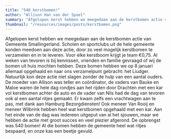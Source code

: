 ```yaml
---
title: "540 kerstbomen!"
author: "Allison Han van der Spoel"
summary: "Afgelopen kerst hebben we meegedaan aan de kerstbomen actie van Gemeente Smallingerland. Scholen en sportclubs uit de hele gemeente konden meedoen aan deze actie, door zo veel mogelijk kerstbomen te verzamelen en in te leveren. Voor elke kerstboom krijgt je team €0,75."
thumbnail: "/resources/images/posts/kerstbomen.png" 
---
```

Afgelopen kerst hebben we meegedaan aan de kerstbomen actie van Gemeente Smallingerland. Scholen en sportclubs uit de hele gemeente konden meedoen aan deze actie, door zo veel mogelijk kerstbomen te verzamelen en in te leveren. Voor elke kerstboom krijgt je team €0,75. Al weken van tevoren is bij kennissen, vrienden en familie gevraagd of wij de bomen uit huis mochten hebben. Deze bomen hebben we op 8 januari allemaal opgehaald en naar ons verzamelpunt gebracht: het Liudger. 
Natuurlijk kon deze actie niet slagen zonder de hulp van een aantal ouders. De moeder van Allison was teller en coördinator, de vaders van Bauke en Maloe waren de hele dag rondjes aan het rijden door Drachten met een kar vol kerstbomen achter de auto en de vader van Nils had de dag van tevoren ook al een aantal ritjes gemaakt. Er kwam zelfs een vrachtwagen aan te pas, met dank aan Hamburg Bezorgdiensten! Ook meneer Van Rooij en meneer Wilbrink hebben heel wat kerstbomen opgehaald met een kar. 
Aan het einde van de dag was iedereen uitgeput van al het sjouwen, maar we hebben de actie met groot succes en veel plezier afgerond. De opbrengst was 540 bomen! Al die bomen hebben de gemeente heel wat ritjes bespaard, en onze kas een beetje gevuld. 
